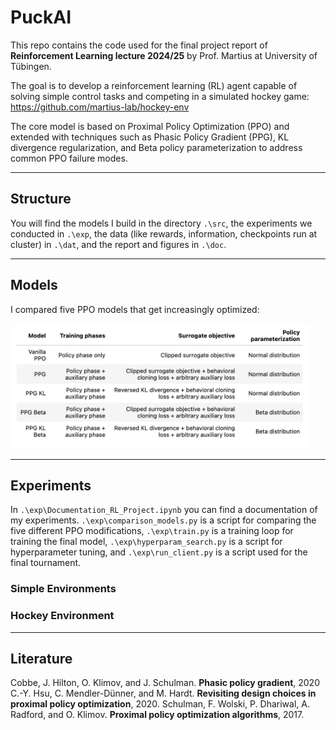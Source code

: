 # PuckAI

This repo contains the code used for the final project report of **Reinforcement Learning lecture 2024/25** by Prof. Martius at University of Tübingen.

The goal is to develop a reinforcement learning (RL) agent capable of solving simple control tasks and competing in a simulated hockey game: https://github.com/martius-lab/hockey-env 

The core model is based on Proximal Policy Optimization (PPO) and extended with techniques such as Phasic Policy Gradient (PPG), KL divergence regularization, and Beta policy parameterization to address common PPO failure modes.


---

## Structure

You will find the models I build in the directory `.\src`, the experiments we conducted in `.\exp`, the data (like rewards, information, checkpoints run at cluster) in `.\dat`, and the report and figures in `.\doc`.

---

## Models

I compared five PPO models that get increasingly optimized:

<p align>
  <img src = "doc/fig/overview_models.png" height = "200">
</p>

---

## Experiments

In `.\exp\Documentation_RL_Project.ipynb` you can find a documentation of my experiments. `.\exp\comparison_models.py` is a script for comparing the five different PPO modifications, `.\exp\train.py` is a training loop for training the final model, `.\exp\hyperparam_search.py` is a script for hyperparameter tuning, and `.\exp\run_client.py` is a script used for the final tournament.

### Simple Environments

### Hockey Environment



---

## Literature

Cobbe, J. Hilton, O. Klimov, and J. Schulman. **Phasic policy gradient**, 2020
C.-Y. Hsu, C. Mendler-Dünner, and M. Hardt. **Revisiting design choices in proximal policy optimization**, 2020.
Schulman, F. Wolski, P. Dhariwal, A. Radford, and O. Klimov. **Proximal policy optimization algorithms**, 2017.
